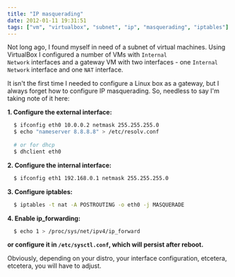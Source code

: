 ```yaml
---
title: "IP masquerading"
date: 2012-01-11 19:31:51
tags: ["vm", "virtualbox", "subnet", "ip", "masquerading", "iptables"]
---
```


Not long ago, I found myself in need of a subnet of virtual machines. Using
VirtualBox I configured a number of VMs with <code>Internal Network</code>
interfaces and a gateway VM with two interfaces - one <code>Internal Network</code>
interface and one <code>NAT</code> interface.

It isn't the first time I needed to configure a Linux box as a gateway, but I always forget how to configure IP masquerading. So, needless to say I'm taking note of it here:

<b>1. Configure the external interface:</b>
```bash
  $ ifconfig eth0 10.0.0.2 netmask 255.255.255.0 
  $ echo "nameserver 8.8.8.8" > /etc/resolv.conf
 
  # or for dhcp
  $ dhclient eth0
```

<b>2. Configure the internal interface:</b>
```bash
  $ ifconfig eth1 192.168.0.1 netmask 255.255.255.0
```

<b>3. Configure iptables:</b>
```bash
  $ iptables -t nat -A POSTROUTING -o eth0 -j MASQUERADE
```

<b>4. Enable ip_forwarding:</b>
```bash
  $ echo 1 > /proc/sys/net/ipv4/ip_forward
```

<b> or configure it in <code>/etc/sysctl.conf</code>, 
   which will persist after reboot.</b>

Obviously, depending on your distro, your interface configuration, etcetera,
etcetera, you will have to adjust.
